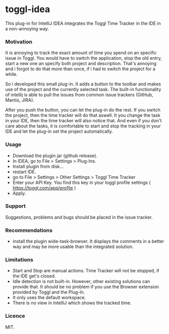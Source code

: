 # toggl-idea
This plug-in for IntelliJ IDEA integrates the Toggl Time Tracker in the IDE in a non-annoying way. 

### Motivation
It is annoying to track the exact amount of time you spend on an specific issue in Toggl. You would have to switch the application, stop the old entry, start a new one an specify both project and description. That's annoying and i forgot to do that more than once, if i had to switch the project for a while. 

So i developed this small plug-in. It adds a button to the toolbar and makes use of the project and the currently selected task. The built-in functionality of intellij is able to pull the issues from common issue trackers (GitHub, Mantis, JIRA).

After you push the button, you can let the plug-in do the rest. If you switch the project, then the time tracker will do that aswell. It you change the task in your IDE, then the time tracker will also notice that. And even if you don't care about the tasks, it is comfortable to start and stop the tracking in your IDE and let the plug-in set the project automatically. 

### Usage
- Download the plugin jar (github release). 
- In IDEA, go to File > Settings > Plug-Ins.
- Install plugin from disk...
- restart IDE.
- go to File > Settings > Other Settings > Toggl Time Tracker
- Enter your API Key. You find this key in your toggl profile settings ( https://toggl.com/app/profile )
- Apply. 

### Support
Suggestions, problems and bugs should be placed in the issue tracker. 

### Recommendations
- install the plugin wide-task-browser. It displays the comments in a better way and may be more usable than the integrated solution. 

### Limitations
- Start and Stop are manual actions. Time Tracker will not be stopped, if the IDE get's closed. 
- Idle detection is not built-in. However, other existing solutions can provide that. It should be no problem if you use the Browser extension provided by Toggl and the Plug-In. 
- It only uses the default workspace. 
- There is no view in IntelliJ which shows the tracked time. 

### Licence
MIT. 
